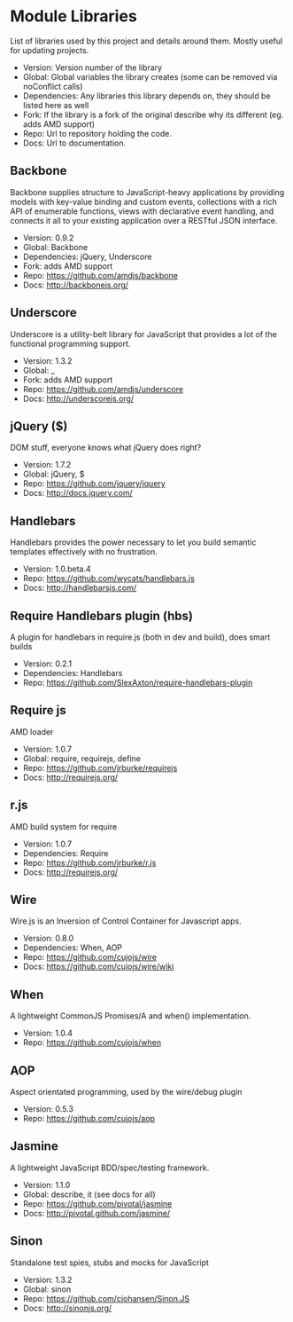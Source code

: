 # Module Libraries
List of libraries used by this project and details around them. Mostly useful for updating projects.

* Version: Version number of the library
* Global: Global variables the library creates (some can be removed via noConflict calls)
* Dependencies: Any libraries this library depends on, they should be listed here as well
* Fork: If the library is a fork of the original describe why its different (eg. adds AMD support)
* Repo: Url to repository holding the code.
* Docs: Url to documentation.

## Backbone
Backbone supplies structure to JavaScript-heavy applications by providing models with key-value binding and custom events, collections with a rich API of enumerable functions, views with declarative event handling, and connects it all to your existing application over a RESTful JSON interface.

* Version: 0.9.2
* Global: Backbone
* Dependencies: jQuery, Underscore
* Fork: adds AMD support
* Repo: https://github.com/amdjs/backbone
* Docs: http://backbonejs.org/

## Underscore
Underscore is a utility-belt library for JavaScript that provides a lot of the functional programming support.

* Version: 1.3.2
* Global: _
* Fork: adds AMD support
* Repo: https://github.com/amdjs/underscore
* Docs: http://underscorejs.org/

## jQuery ($)
DOM stuff, everyone knows what jQuery does right?

* Version: 1.7.2
* Global: jQuery, $
* Repo: https://github.com/jquery/jquery
* Docs: http://docs.jquery.com/

## Handlebars
Handlebars provides the power necessary to let you build semantic templates effectively with no frustration.

* Version: 1.0.beta.4
* Repo: https://github.com/wycats/handlebars.js
* Docs: http://handlebarsjs.com/

## Require Handlebars plugin (hbs)
A plugin for handlebars in require.js (both in dev and build), does smart builds

* Version: 0.2.1
* Dependencies: Handlebars
* Repo: https://github.com/SlexAxton/require-handlebars-plugin

## Require js
AMD loader

* Version: 1.0.7
* Global: require, requirejs, define
* Repo: https://github.com/jrburke/requirejs
* Docs: http://requirejs.org/

## r.js
AMD build system for require

* Version: 1.0.7
* Dependencies: Require
* Repo: https://github.com/jrburke/r.js
* Docs: http://requirejs.org/

## Wire
Wire.js is an Inversion of Control Container for Javascript apps.

* Version: 0.8.0
* Dependencies: When, AOP
* Repo: https://github.com/cujojs/wire
* Docs: https://github.com/cujojs/wire/wiki

## When
A lightweight CommonJS Promises/A and when() implementation.

* Version: 1.0.4
* Repo: https://github.com/cujojs/when

## AOP
Aspect orientated programming, used by the wire/debug plugin

* Version: 0.5.3
* Repo: https://github.com/cujojs/aop

## Jasmine
A lightweight JavaScript BDD/spec/testing framework.

* Version: 1.1.0
* Global: describe, it (see docs for all)
* Repo: https://github.com/pivotal/jasmine
* Docs: http://pivotal.github.com/jasmine/

## Sinon
Standalone test spies, stubs and mocks for JavaScript

* Version: 1.3.2
* Global: sinon
* Repo: https://github.com/cjohansen/Sinon.JS
* Docs: http://sinonjs.org/


